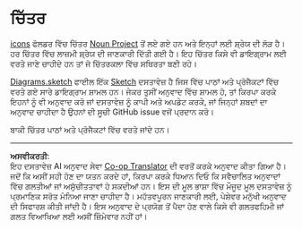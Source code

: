 <!--
CO_OP_TRANSLATOR_METADATA:
{
  "original_hash": "50abd54997afa7e7a3fc7019379e49e3",
  "translation_date": "2025-08-27T09:47:55+00:00",
  "source_file": "images/README.md",
  "language_code": "pa"
}
-->
# ਚਿੱਤਰ

[icons](../../../images/icons) ਫੋਲਡਰ ਵਿੱਚ ਚਿੱਤਰ [Noun Project](https://thenounproject.com) ਤੋਂ ਲਏ ਗਏ ਹਨ ਅਤੇ ਇਨ੍ਹਾਂ ਲਈ ਸ਼੍ਰੇਯ ਦੀ ਲੋੜ ਹੈ। ਹਰ ਚਿੱਤਰ ਵਿੱਚ ਲਾਜ਼ਮੀ ਸ਼੍ਰੇਯ ਦੀ ਜਾਣਕਾਰੀ ਦਿੱਤੀ ਗਈ ਹੈ। ਇਹ ਚਿੱਤਰ ਕਿਸੇ ਵੀ ਡਾਇਗ੍ਰਾਮ ਲਈ ਵਰਤੇ ਜਾਣੇ ਚਾਹੀਦੇ ਹਨ ਤਾਂ ਜੋ ਚਿੱਤਰਕਲਾ ਵਿੱਚ ਸਥਿਰਤਾ ਬਣੀ ਰਹੇ।

[Diagrams.sketch](../../../images/Diagrams.sketch) ਫਾਈਲ ਇੱਕ [Sketch](https://www.sketch.com) ਦਸਤਾਵੇਜ਼ ਹੈ ਜਿਸ ਵਿੱਚ ਪਾਠਾਂ ਅਤੇ ਪ੍ਰੋਜੈਕਟਾਂ ਵਿੱਚ ਵਰਤੇ ਗਏ ਸਾਰੇ ਡਾਇਗ੍ਰਾਮ ਸ਼ਾਮਲ ਹਨ। ਜੇਕਰ ਤੁਸੀਂ ਅਨੁਵਾਦ ਵਿੱਚ ਸ਼ਾਮਲ ਹੋ, ਤਾਂ ਕਿਰਪਾ ਕਰਕੇ ਇਹਨਾਂ ਨੂੰ ਵੀ ਅਨੁਵਾਦ ਕਰੋ ਜਾਂ ਦਸਤਾਵੇਜ਼ ਨੂੰ ਕਾਪੀ ਅਤੇ ਅਪਡੇਟ ਕਰਕੇ, ਜਾਂ ਜਿਨ੍ਹਾਂ ਸ਼ਬਦਾਂ ਦਾ ਅਨੁਵਾਦ ਚਾਹੀਦਾ ਹੈ ਉਹਨਾਂ ਦੀ ਸੂਚੀ GitHub issue ਵਜੋਂ ਪ੍ਰਦਾਨ ਕਰੋ।

ਬਾਕੀ ਚਿੱਤਰ ਪਾਠਾਂ ਅਤੇ ਪ੍ਰੋਜੈਕਟਾਂ ਵਿੱਚ ਵਰਤੇ ਜਾਂਦੇ ਹਨ।

---

**ਅਸਵੀਕਰਤੀ**:  
ਇਹ ਦਸਤਾਵੇਜ਼ AI ਅਨੁਵਾਦ ਸੇਵਾ [Co-op Translator](https://github.com/Azure/co-op-translator) ਦੀ ਵਰਤੋਂ ਕਰਕੇ ਅਨੁਵਾਦ ਕੀਤਾ ਗਿਆ ਹੈ। ਜਦੋਂ ਕਿ ਅਸੀਂ ਸਹੀ ਹੋਣ ਦਾ ਯਤਨ ਕਰਦੇ ਹਾਂ, ਕਿਰਪਾ ਕਰਕੇ ਧਿਆਨ ਦਿਓ ਕਿ ਸਵੈਚਾਲਿਤ ਅਨੁਵਾਦਾਂ ਵਿੱਚ ਗਲਤੀਆਂ ਜਾਂ ਅਸੁੱਚੀਤਤਾਵਾਂ ਹੋ ਸਕਦੀਆਂ ਹਨ। ਇਸ ਦੀ ਮੂਲ ਭਾਸ਼ਾ ਵਿੱਚ ਮੌਜੂਦ ਮੂਲ ਦਸਤਾਵੇਜ਼ ਨੂੰ ਪ੍ਰਮਾਣਿਕ ਸਰੋਤ ਮੰਨਿਆ ਜਾਣਾ ਚਾਹੀਦਾ ਹੈ। ਮਹੱਤਵਪੂਰਨ ਜਾਣਕਾਰੀ ਲਈ, ਪੇਸ਼ੇਵਰ ਮਨੁੱਖੀ ਅਨੁਵਾਦ ਦੀ ਸਿਫਾਰਸ਼ ਕੀਤੀ ਜਾਂਦੀ ਹੈ। ਇਸ ਅਨੁਵਾਦ ਦੇ ਪ੍ਰਯੋਗ ਤੋਂ ਪੈਦਾ ਹੋਣ ਵਾਲੇ ਕਿਸੇ ਵੀ ਗਲਤਫਹਿਮੀ ਜਾਂ ਗਲਤ ਵਿਆਖਿਆ ਲਈ ਅਸੀਂ ਜ਼ਿੰਮੇਵਾਰ ਨਹੀਂ ਹਾਂ।  